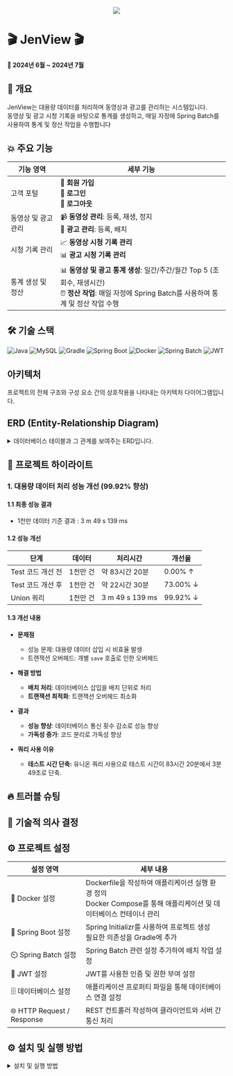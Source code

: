 <p align="center">
<img src="https://postfiles.pstatic.net/MjAyNDA3MThfMTQy/MDAxNzIxMjk2MzY4NjMw.PdpD0S4A2VNOGz8el2oXHkYHfqGPCl6cBk96pIce4S4g.CWLBze_8RI8SZiXxZlNDdb9o1Gx3kn_8kgzlNAy5LuQg.PNG/Jen_View.png?type=w773">
</p>

# 🎬 JenView 🎬
#### 📅 2024년 6월 ~ 2024년 7월



## 📢 개요
JenView는 대용량 데이터를 처리하며 동영상과 광고를 관리하는 시스템입니다. </br>
동영상 및 광고 시청 기록을 바탕으로 통계를 생성하고, 매일 자정에 Spring Batch를 사용하여 통계 및 정산 작업을 수행합니다 </br>


## 💥 주요 기능
  
| 기능 영역 | 세부 기능 |
| --- | --- |
| 고객 포털 | 👤 **회원 가입** <br> 🔐 **로그인** <br> 🚪 **로그아웃** |
| 동영상 및 광고 관리 | 📹 **동영상 관리**: 등록, 재생, 정지 <br> 📢 **광고 관리**: 등록, 배치 |
| 시청 기록 관리 | 📈 **동영상 시청 기록 관리** <br> 📊 **광고 시청 기록 관리** |
| 통계 생성 및 정산 | 📊 **동영상 및 광고 통계 생성**: 일간/주간/월간 Top 5 (조회수, 재생시간) <br> ⏰ **정산 작업**: 매일 자정에 Spring Batch를 사용하여 통계 및 정산 작업 수행 |




## 🛠️ 기술 스택
![Java](https://img.shields.io/badge/Language-Java%2021-007396?style=flat-square&logo=java&logoColor=white)
![MySQL](https://img.shields.io/badge/DB-MySQL-4479A1?style=flat-square&logo=mysql&logoColor=white)
![Gradle](https://img.shields.io/badge/Build%20Tool-Gradle-02303A?style=flat-square&logo=gradle&logoColor=white)
![Spring Boot](https://img.shields.io/badge/Framework-Spring%20Boot%203.3.0-6DB33F?style=flat-square&logo=spring-boot&logoColor=white)
![Docker](https://img.shields.io/badge/Containerization-Docker%20/%20Docker%20Compose-2496ED?style=flat-square&logo=docker&logoColor=white)
![Spring Batch](https://img.shields.io/badge/Batch%20Processing-Spring%20Batch%205.0-6DB33F?style=flat-square&logo=spring&logoColor=white)
![JWT](https://img.shields.io/badge/Authentication-JWT%20(JSON%20Web%20Token)-000000?style=flat-square&logo=json-web-tokens&logoColor=white)

## 아키텍처
프로젝트의 전체 구조와 구성 요소 간의 상호작용을 나타내는 아키텍처 다이어그램입니다.
<p align="left">

</p>

## ERD (Entity-Relationship Diagram)
<details>
<summary>데이터베이스 테이블과 그 관계를 보여주는 ERD입니다.</summary>
<p align="left">
<img src="https://postfiles.pstatic.net/MjAyNDA3MjBfMTEz/MDAxNzIxNDE3MTI1ODk2.cFyETvF3vw2N2n2poNLmPrnGTZkZtaUn501t20LnY7Ag.78qjFwY7zXyNz9KpnFPk9U6kSQAk5lC1eIExU14MALwg.PNG/image.png?type=w773">
</p>
</details>


## 📄 프로젝트 하이라이트

### 1. 대용량 데이터 처리 성능 개선 (99.92% 향상)

#### 1.1 최종 성능 결과  
- 1천만 데이터 기준 결과 : 3 m 49 s 139 ms

#### 1.2 성능 개선
  
| 단계 | 데이터  | 처리시간 | 개선율 |
| --- | --- | --- | --- |
| Test 코드 개선 전 | 1천만 건 | 약 83시간 20분 | 0.00% ↑ |
| Test 코드 개선 후 | 1천만 건 | 약 22시간 30분 | 73.00% ↓ |
| Union 쿼리  | 1천만 건 | 3 m 49 s 139 ms | 99.92% ↓ |

#### 1.3 개선 내용 

- **문제점**
    - 성능 문제: 대용량 데이터 삽입 시 비효율 발생
    - 트랜잭션 오버헤드: 개별 `save` 호출로 인한 오버헤드

- **해결 방법**
    - **배치 처리**: 데이터베이스 삽입을 배치 단위로 처리
    - **트랜잭션 최적화**: 트랜잭션 오버헤드 최소화

- **결과**
    - **성능 향상**: 데이터베이스 통신 횟수 감소로 성능 향상
    - **가독성 증가**: 코드 분리로 가독성 향상

- **쿼리 사용 이유**
    - **테스트 시간 단축:** 유니온 쿼리 사용으로 테스트 시간이 83시간 20분에서 3분 49초로 단축.


## 🔥 트러블 슈팅 

## 💭 기술적 의사 결정 

## ⚙️ 프로젝트 설정
| 설정 영역 | 세부 내용 |
| --- | --- |
| 🐳 Docker 설정 | Dockerfile을 작성하여 애플리케이션 실행 환경 정의 <br> Docker Compose를 통해 애플리케이션 및 데이터베이스 컨테이너 관리 |
| 🌱 Spring Boot 설정 | Spring Initializr를 사용하여 프로젝트 생성 <br> 필요한 의존성을 Gradle에 추가 |
| ⏲️ Spring Batch 설정 | Spring Batch 관련 설정 추가하여 배치 작업 설정 |
| 🔐 JWT 설정 | JWT를 사용한 인증 및 권한 부여 설정 |
| 🗄️ 데이터베이스 설정 | 애플리케이션 프로퍼티 파일을 통해 데이터베이스 연결 설정 |
| 🌐 HTTP Request / Response | REST 컨트롤러 작성하여 클라이언트와 서버 간 통신 처리 |

## ⚙️ 설치 및 실행 방법
<details>

<summary>설치 및 실행 방법</summary>

### 사전 요구 사항
- JDK 21
- Gradle
- Docker 및 Docker Compose

### 설치
1. 프로젝트를 클론합니다:
    ```bash
    git clone https://github.com/yourusername/JenView.git
    cd JenView
    ```

2. 의존성을 설치합니다:
    ```bash
    ./gradlew clean build
    ```

3. Docker 컨테이너를 실행합니다:
    ```bash
    docker-compose up -d
    ```

4. 애플리케이션을 실행합니다:
    ```bash
    ./gradlew bootRun
    ```

### 데이터베이스 설정
기본적으로 MySQL, Postgres, MongoDB 등 다양한 데이터베이스를 지원합니다. 데이터베이스 연결 설정은 `application.properties` 파일을 통해 구성합니다.

### 테스트 데이터 생성
프로젝트에 포함된 테스트 코드를 실행하여 테스트 데이터를 생성할 수 있습니다:
```bash
./gradlew test
</details>




